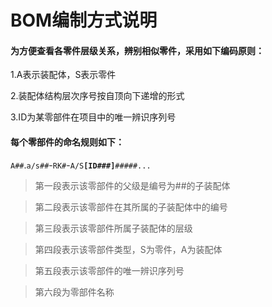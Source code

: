 # BOM编制方式说明

#### 为方便查看各零件层级关系，辨别相似零件，采用如下编码原则：

1.A表示装配体，S表示零件

2.装配体结构层次序号按自顶向下递增的形式

3.ID为某零部件在项目中的唯一辨识序列号

#### 每个零部件的命名规则如下：

`A##`.`a/s##`-`RK#`-`A/S`__`[ID###]`__`#####...`

> 第一段表示该零部件的父级是编号为##的子装配体

> 第二段表示该零部件在其所属的子装配体中的编号

> 第三段表示该零部件所属子装配体的层级

> 第四段表示该零部件类型，S为零件，A为装配体

> 第五段表示该零部件的唯一辨识序列号

> 第六段为零部件名称
